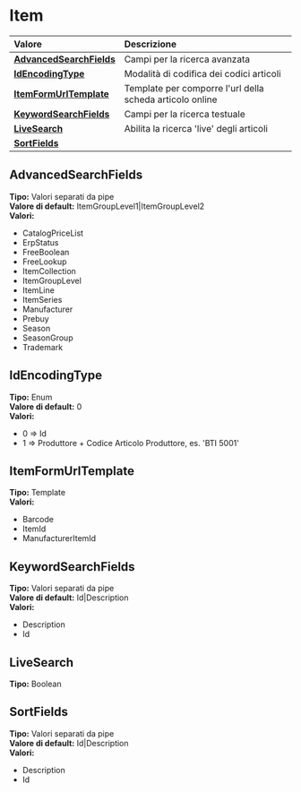 # Item

| Valore | Descrizione |
| :--- | :--- |
| [**AdvancedSearchFields**](item.md#advancedsearchfields) | Campi per la ricerca avanzata |
| [**IdEncodingType**](item.md#idencodingtype) | Modalità di codifica dei codici articoli |
| [**ItemFormUrlTemplate**](item.md#itemformurltemplate) | Template per comporre l'url della scheda articolo online |
| [**KeywordSearchFields**](item.md#keywordsearchfields) | Campi per la ricerca testuale |
| [**LiveSearch**](item.md#livesearch) | Abilita la ricerca 'live' degli articoli |
| [**SortFields**](item.md#sortfields) |  |

## AdvancedSearchFields

**Tipo:** Valori separati da pipe  
**Valore di default:** ItemGroupLevel1\|ItemGroupLevel2  
**Valori:**

* CatalogPriceList
* ErpStatus
* FreeBoolean
* FreeLookup
* ItemCollection
* ItemGroupLevel
* ItemLine
* ItemSeries
* Manufacturer
* Prebuy
* Season
* SeasonGroup
* Trademark

## IdEncodingType

**Tipo:** Enum  
**Valore di default:** 0  
**Valori:**

* 0 =&gt; Id
* 1 =&gt; Produttore + Codice Articolo Produttore, es. 'BTI 5001'

## ItemFormUrlTemplate

**Tipo:** Template  
**Valori:**

* Barcode
* ItemId
* ManufacturerItemId

## KeywordSearchFields

**Tipo:** Valori separati da pipe  
**Valore di default:** Id\|Description  
**Valori:**

* Description
* Id

## LiveSearch

**Tipo:** Boolean

## SortFields

**Tipo:** Valori separati da pipe  
**Valore di default:** Id\|Description  
**Valori:**

* Description
* Id


